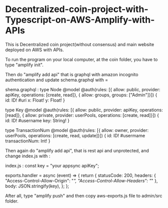 # Decentralized-coin-project-with-Typescript-on-AWS-Amplify-with-APIs

This is Decentralized coin project(without consensus) and main website deployed on AWS with APIs.

To run the program on your local computer, at the coin folder, you have to type "amplify init". 

Then do "amplify add api" that is graphql with amazon incognito authentication and update schema.graphql with = 

shema.graphql :
type Node @model @auth(rules: [{ allow: public, provider: apiKey, operations: [create, read]},  { allow: groups, groups: ["Admin"]}]) {
  id: ID!  #uri
  x: Float!
  y: Float! 
}

type Key @model @auth(rules: [{ allow: public, provider: apiKey, operations: [read]}, { allow: private, provider: userPools, operations: [create, read]}]) {
  id: ID!  #username
  key: String!
}

type TransactionNum @model @auth(rules: [{ allow: owner, provider: userPools, operations: [create, read, update]}]) {
  id: ID!  #usermame
  transactionNum: Int!
}


Then again do "amplify add api", that is rest api and unprotected, and change index.js with : 

index.js :
const key = "your appsync apiKey";

exports.handler = async (event) => {
    return {
        statusCode: 200,
        headers: {
            "Access-Control-Allow-Origin": "*",
            "Access-Control-Allow-Headers": "*"
        }, 
        body: JSON.stringify(key),
    };
};


After all, type "amplify push" and then copy aws-exports.js file to admin/src folder.
